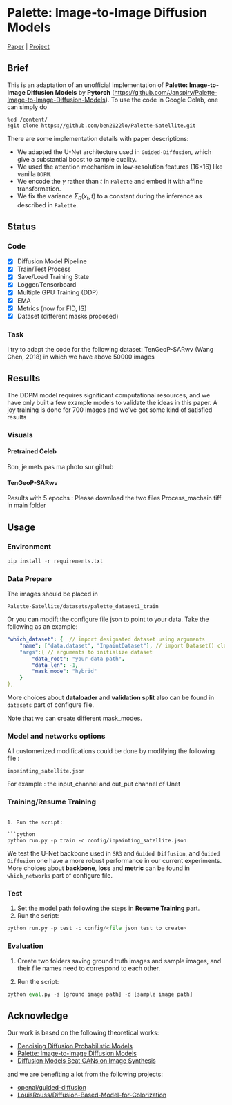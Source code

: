 # Palette: Image-to-Image Diffusion Models

[Paper](https://arxiv.org/pdf/2111.05826.pdf ) |  [Project](https://iterative-refinement.github.io/palette/ )

## Brief

This is an adaptation of an unofficial implementation of **Palette: Image-to-Image Diffusion Models** by **Pytorch** (https://github.com/Janspiry/Palette-Image-to-Image-Diffusion-Models). To use the code in Google Colab, one can simply do 

```
%cd /content/
!git clone https://github.com/ben2022lo/Palette-Satellite.git
```

There are some implementation details with paper descriptions:

- We adapted the U-Net architecture used in  `Guided-Diffusion`, which give a substantial boost to sample quality.
- We used the attention mechanism in low-resolution features (16×16) like vanilla `DDPM`.
- We encode the $\gamma$ rather than $t$ in `Palette` and embed it with affine transformation.
- We fix the variance $Σ_\theta(x_t, t)$ to a constant during the inference as described in `Palette`.

## Status

### Code
- [x] Diffusion Model Pipeline
- [x] Train/Test Process
- [x] Save/Load Training State
- [x] Logger/Tensorboard
- [x] Multiple GPU Training (DDP)
- [x] EMA
- [x] Metrics (now for FID, IS)
- [x] Dataset (different masks proposed)

### Task

I try to adapt the code for the following dataset:
TenGeoP-SARwv (Wang Chen, 2018) in which we have above 50000 images

## Results

The DDPM model requires significant computational resources, and we have only built a few example models to validate the ideas in this paper. A joy training is done for 700 images and we've got some kind of satisfied results  

### Visuals

#### Pretrained Celeb 

Bon, je mets pas ma photo sur github

#### TenGeoP-SARwv

Results with 5 epochs : Please download the two files Process_machain.tiff in main folder

## Usage
### Environment
```python
pip install -r requirements.txt
```

### Data Prepare

The images should be placed in 

```
Palette-Satellite/datasets/palette_dataset1_train
```

Or you can modift the configure file json to point to your data. Take the following as an example:

```yaml
"which_dataset": {  // import designated dataset using arguments 
    "name": ["data.dataset", "InpaintDataset"], // import Dataset() class
    "args":{ // arguments to initialize dataset
    	"data_root": "your data path",
    	"data_len": -1,
    	"mask_mode": "hybrid"
    } 
},
``` 
More choices about **dataloader** and **validation split** also can be found in `datasets`  part of configure file.

Note that we can create different mask_modes.

### Model and networks options 

All customerized modifications could be done by modifying the following file :

```
inpainting_satellite.json
```

For example : the input_channel and out_put channel of Unet

### Training/Resume Training

```

1. Run the script:

```python
python run.py -p train -c config/inpainting_satellite.json
```

We test the U-Net backbone used in `SR3` and `Guided Diffusion`,  and `Guided Diffusion` one have a more robust performance in our current experiments.  More choices about **backbone**, **loss** and **metric** can be found in `which_networks`  part of configure file.

### Test
1. Set the model path following the steps in **Resume Training** part.
2. Run the script:
```python
python run.py -p test -c config/<file json test to create>
```

### Evaluation
1. Create two folders saving ground truth images and sample images, and their file names need to correspond to each other.

2. Run the script:

```python
python eval.py -s [ground image path] -d [sample image path]
```



## Acknowledge
Our work is based on the following theoretical works:
- [Denoising Diffusion Probabilistic Models](https://arxiv.org/pdf/2006.11239.pdf)
- [Palette: Image-to-Image Diffusion Models](https://arxiv.org/pdf/2111.05826.pdf)
- [Diffusion Models Beat GANs on Image Synthesis](https://arxiv.org/abs/2105.05233)

and we are benefiting a lot from the following projects:
- [openai/guided-diffusion](https://github.com/openai/guided-diffusion)
- [LouisRouss/Diffusion-Based-Model-for-Colorization](https://github.com/LouisRouss/Diffusion-Based-Model-for-Colorization)
